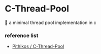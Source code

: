 # C-Thread-Pool
🧵 a minimal thread pool implementation in c



### reference list

- [ Pithikos / C-Thread-Pool ](https://github.com/Pithikos/C-Thread-Pool)
